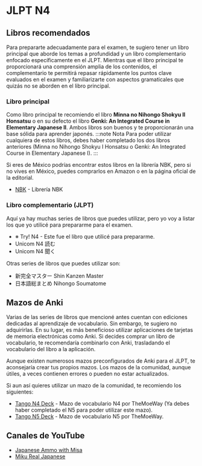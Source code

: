 # JLPT N4

## Libros recomendados 
Para prepararte adecuadamente para el examen, te sugiero tener un libro principal que aborde los temas a profundidad y un libro complementario enfocado específicamente en el JLPT. Mientras que el libro principal te proporcionará una comprensión amplia de los contenidos, el complementario te permitirá repasar rápidamente los puntos clave evaluados en el examen y familiarizarte con aspectos gramaticales que quizás no se aborden en el libro principal.

### Libro principal
Como libro principal te recomiendo el libro **Minna no Nihongo Shokyu II Honsatsu** o en su defecto el libro **Genki: An Integrated Course in Elementary Japanese II**. Ambos libros son buenos y te proporcionarán una base sólida para aprender japonés.
:::note Nota
Para poder utilizar cualquiera de estos libros, debes haber completado los dos libros anteriores (Minna no Nihongo Shokyu I Honsatsu o Genki: An Integrated Course in Elementary Japanese I).
::: 

Si eres de México podrías encontrar estos libros en la librería NBK, pero si no vives en México, puedes comprarlos en Amazon o en la página oficial de la editorial.

* [NBK](https://www.nbklibros.mx/) - Librería NBK

### Libro complementario (JLPT)
Aquí ya hay muchas series de libros que puedes utilizar, pero yo voy a listar los que yo utilicé para prepararme para el examen.

* ※ Try! N4 - Este fue el libro que utilicé para prepararme.
* Unicom N4 読む
* Unicom N4 聞く
 
Otras series de libros que puedes utilizar son:

* 新完全マスター Shin Kanzen Master
* 日本語総まとめ Nihongo Soumatome

## Mazos de Anki
Varias de las series de libros que mencioné antes cuentan con ediciones dedicadas al aprendizaje de vocabulario. Sin embargo, te sugiero no adquirirlas. En su lugar, es más beneficioso utilizar aplicaciones de tarjetas de memoria electrónicas como Anki. Si decides comprar un libro de vocabulario, te recomendaría combinarlo con Anki, trasladando el vocabulario del libro a la aplicación.

Aunque existen numerosos mazos preconfigurados de Anki para el JLPT, te aconsejaría crear tus propios mazos. Los mazos de la comunidad, aunque útiles, a veces contienen errores o pueden no estar actualizados.

Si aun así quieres utilizar un mazo de la comunidad, te recomiendo los siguientes: 

* [Tango N4 Deck](https://learnjapanese.moe/resources/#vocabulary) - Mazo de vocabulario N4 por TheMoeWay (Ya debes haber completado el N5 para poder utilizar este mazo).  
* [Tango N5 Deck](https://learnjapanese.moe/resources/#vocabulary) - Mazo de vocabulario N5 por TheMoeWay.  

## Canales de YouTube 

* [Japanese Ammo with Misa](https://www.youtube.com/@JapaneseAmmowithMisa) 
* [Miku Real Japanese](https://www.youtube.com/@mikurealjapanese3804)